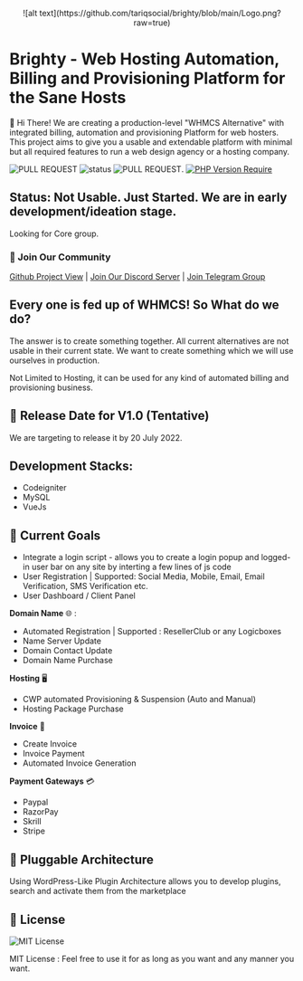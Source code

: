 <p align="center">
    ![alt text](https://github.com/tariqsocial/brighty/blob/main/Logo.png?raw=true)
</p>

# Brighty - Web Hosting Automation, Billing and Provisioning Platform for the Sane Hosts

:wave: Hi There! We are creating a production-level "WHMCS Alternative" with integrated billing, automation and provisioning Platform for web hosters. This project aims to give you a usable and extendable platform with minimal but all required features to run a web design agency or a hosting company.

![PULL REQUEST](https://img.shields.io/badge/contributions-welcome-green)  ![status](https://img.shields.io/badge/Status-Not%20Usable-red)   ![PULL REQUEST](https://img.shields.io/badge/license-MIT-blue). [![PHP Version Require](http://poser.pugx.org/phpunit/phpunit/require/php)](https://packagist.org/packages/phpunit/phpunit)

## Status: Not Usable. Just Started. We are in early development/ideation stage. 

Looking for Core group. 

### :handshake: Join Our Community

[Github Project View](https://github.com/users/tariq-abdullah/projects/1/views/1])  |   [Join Our Discord Server](https://discord.gg/dUCmJcs5xv)    |    [Join Telegram Group](https://t.me/+PyUnIpTv9i42ODJl)



## Every one is fed up of WHMCS! So What do we do?

The answer is to create something together. All current alternatives are not usable in their current state. We want to create something which we will use ourselves in production.  

Not Limited to Hosting, it can be used for any kind of automated billing and provisioning business. 


## :date: Release Date for V1.0 (Tentative)

We are targeting to release it by 20 July 2022.


## Development Stacks:

- Codeigniter
- MySQL
- VueJs


## :bicyclist: Current Goals

- Integrate a login script - allows you to create a login popup and logged-in user bar on any site by interting a few lines of js code
- User Registration | Supported: Social Media, Mobile, Email, Email Verification, SMS Verification etc.
- User Dashboard / Client Panel


**Domain Name** :globe_with_meridians: :
  -   Automated Registration | Supported : ResellerClub or any Logicboxes
  -   Name Server Update
  -   Domain Contact Update
  -   Domain Name Purchase 

**Hosting** :desktop_computer:
  - CWP automated Provisioning & Suspension (Auto and Manual)
  - Hosting Package Purchase
  
**Invoice** :page_with_curl:
  - Create Invoice
  - Invoice Payment 
  - Automated Invoice Generation

**Payment Gateways** :credit_card:
  - Paypal
  - RazorPay
  - Skrill
  - Stripe

## :electric_plug: Pluggable Architecture

Using WordPress-Like Plugin Architecture allows you to develop plugins, search and activate them from the marketplace

## :green_book: License

![MIT License](https://img.shields.io/badge/license-MIT-blue)

MIT License : Feel free to use it for as long as you want and any manner you want.
